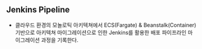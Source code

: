 ## Jenkins Pipeline

- 클라우드 환경의 모놀로틱 아키텍쳐에서 ECS(Fargate) & Beanstalk(Container) 기반으로 아키텍쳐 마이그레이션으로 인한 Jenkins를 활용한 배포 파이프라인 마이그레이션 과정을 기록한다.